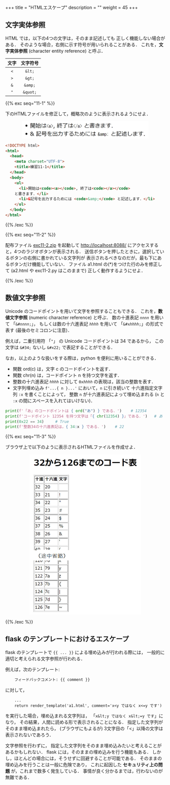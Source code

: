 +++
title = "HTMLエスケープ"
description = ""
weight = 45
+++

## 文字実体参照

HTML では，以下の4つの文字は，そのまま記述しても
正しく機能しない場合がある．
そのような場合，右側に示す符号が用いられることがある．
これを，__文字実体参照__ (character entity reference) と呼ぶ．

| 文字  | 文字符号 |
| :---: | :------: |
|  <code>&lt;</code>  |  <code>&amp;lt;</code>  |
|  <code>&gt;</code>  |  <code>&amp;gt;</code>  |
| <code>&amp;</code>  | <code>&amp;amp;</code>  |
| <code>&quot;</code> | <code>&amp;quot;</code> |

{{% exc seq="11-1" %}}

下のHTMLファイルを修正して，概略次のように表示されるようにせよ．

<img src="fig1.jpg" width="400px" style="margin: auto; display: block;" />

```html
<!DOCTYPE html>
<html>
  <head>
    <meta charset="UTF-8">
    <title>練習11-1</title>
  </head>
  <body>
    <ul>
      <li>開始は<code><a></code>, 終了は<code></a></code>
    と書きます．</li>
      <li>&記号を出力するためには <code>&amp;</code> と記述します．</li>
    </ul>
  </body>
</html>
```

{{% /exc %}}

{{% exc seq="11-2" %}}

配布ファイル [exc11-2.zip](exc11-2.zip) を起動して
[http://localhost:8088/](http://localhost:8088/)
にアクセスすると，4つのラジオボタンが表示される．
送信ボタンを押したときに，選択しているボタンの右側に書かれている文字列が
表示されるべきなのだが，最も下にあるボタンだけ機能していない．
ファイル a1.html の(*)をつけた行のみを修正して
(a2.html や exc11-2.py はこのままで)
正しく動作するようにせよ．

{{% /exc %}}

## 数値文字参照

Unicode のコードポイントを用いて文字を参照することもできる．
これを，__数値文字参照__ (numeric character reference) と呼ぶ．
数の十進表記 <code><i>nnnn</i></code> を用いて
「<code>&#<i>nnnn</i>;</code>」，
もしくは数の十六進表記 <code><i>hhhh</i></code> を用いて
「<code>&#x<i>hhhh</i>;</code>」の形式で表す
(最後のセミコロンに注意)．

例えば，二重引用符 「`"`」 の Unicode コードポイントは 34 であるから，
この文字は <code>&amp;#34;</code> ないし <code>&amp;#x22;</code>
で表記することができる．

なお，以上のような扱いをする際は，python を便利に用いることができる．
* 関数 ord(c) は，文字 c のコードポイントを返す．
* 関数 chr(n) は，コードポイント n を持つ文字を返す．
* 整数の十六進表記 <code><i>hhhh</i></code> に対して <code>0x<i>hhhh</i></code>
  の表現は，該当の整数を表す．
* 文字列埋め込み <code>f'...{ n }...'</code> において，`n` に引き続いて
  十六進指定文字列 `:x` を書くことによって，
  整数 `n` が十六進表記によって埋め込まれる
  (`n` と `:x` の間にスペースを入れてはいけない)．

```python
print(f'「あ」のコードポイントは { ord("あ") } である．')    # 12354
print(f'コードポイント 12354 を持つ文字は「{ chr(12354) }」である．')   # あ
print(0x22 == 34)     # True
print(f'整数34の十六進表記は，{ 34:x } である．')    # 22
```

{{% exc seq="11-3" %}}

ブラウザ上で以下のように表示されるHTMLファイルを作成せよ．

<img src="fig2.jpg" width="350px" style="margin: auto; display: block;" />


{{% /exc %}}

## flask のテンプレートにおけるエスケープ

flask のテンプレートで `{{ ... }}` による埋め込みが行われる際には，
一般的に適切と考えられる文字参照が行われる．

例えば，次のテンプレート:

```html
    フィードバックコメント: {{ comment }}
```

に対して，

```python3
    ...
    return render_template('a1.html', comment='x<y ではなく x<=y です')
```

を実行した場合，埋め込まれる文字列は，
「`x&lt;y ではなく x&lt;=y です`」になり，
その結果，人間に読める形で表示されることになる．
指定した文字列がそのまま埋め込まれたら，
(ブラウザにもよるが) 3文字目の「<」以降の文字は表示されないであろう．

文字参照を行わずに，
指定した文字列をそのまま埋め込みたいと考えることがあるかもしれない．
flask には，そのままの埋め込みを行う機能もある．
しかし，ほとんどの場合には，そうせずに回避することが可能である．
そのままの埋め込みを行うことは一般に危険であり，
これに起因した __セキュリティ上の問題__ が，これまで数多く発生している．
事情が良く分かるまでは，行わないのが無難である．
